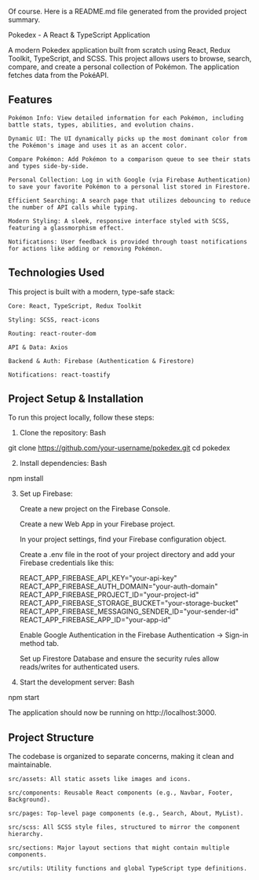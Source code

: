 Of course. Here is a README.md file generated from the provided project summary.

Pokedex - A React & TypeScript Application

A modern Pokedex application built from scratch using React, Redux Toolkit, TypeScript, and SCSS. This project allows users to browse, search, compare, and create a personal collection of Pokémon. The application fetches data from the PokéAPI.

## Features

    Pokémon Info: View detailed information for each Pokémon, including battle stats, types, abilities, and evolution chains.

    Dynamic UI: The UI dynamically picks up the most dominant color from the Pokémon's image and uses it as an accent color.

    Compare Pokémon: Add Pokémon to a comparison queue to see their stats and types side-by-side.

    Personal Collection: Log in with Google (via Firebase Authentication) to save your favorite Pokémon to a personal list stored in Firestore.

    Efficient Searching: A search page that utilizes debouncing to reduce the number of API calls while typing.

    Modern Styling: A sleek, responsive interface styled with SCSS, featuring a glassmorphism effect.

    Notifications: User feedback is provided through toast notifications for actions like adding or removing Pokémon.

## Technologies Used

This project is built with a modern, type-safe stack:

    Core: React, TypeScript, Redux Toolkit

    Styling: SCSS, react-icons

    Routing: react-router-dom

    API & Data: Axios

    Backend & Auth: Firebase (Authentication & Firestore)

    Notifications: react-toastify

## Project Setup & Installation

To run this project locally, follow these steps:

1. Clone the repository:
Bash

git clone https://github.com/your-username/pokedex.git
cd pokedex

2. Install dependencies:
Bash

npm install

3. Set up Firebase:

    Create a new project on the Firebase Console.

    Create a new Web App in your Firebase project.

    In your project settings, find your Firebase configuration object.

    Create a .env file in the root of your project directory and add your Firebase credentials like this:

    REACT_APP_FIREBASE_API_KEY="your-api-key"
    REACT_APP_FIREBASE_AUTH_DOMAIN="your-auth-domain"
    REACT_APP_FIREBASE_PROJECT_ID="your-project-id"
    REACT_APP_FIREBASE_STORAGE_BUCKET="your-storage-bucket"
    REACT_APP_FIREBASE_MESSAGING_SENDER_ID="your-sender-id"
    REACT_APP_FIREBASE_APP_ID="your-app-id"

    Enable Google Authentication in the Firebase Authentication -> Sign-in method tab.

    Set up Firestore Database and ensure the security rules allow reads/writes for authenticated users.

4. Start the development server:
Bash

npm start

The application should now be running on http://localhost:3000.

## Project Structure

The codebase is organized to separate concerns, making it clean and maintainable.

    src/assets: All static assets like images and icons.

    src/components: Reusable React components (e.g., Navbar, Footer, Background).

    src/pages: Top-level page components (e.g., Search, About, MyList).

    src/scss: All SCSS style files, structured to mirror the component hierarchy.

    src/sections: Major layout sections that might contain multiple components.

    src/utils: Utility functions and global TypeScript type definitions.
